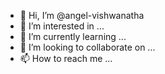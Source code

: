 - 👋 Hi, I’m @angel-vishwanatha
- 👀 I’m interested in ...
- 🌱 I’m currently learning ...
- 💞️ I’m looking to collaborate on ...
- 📫 How to reach me ...

<!---
angel-vishwanatha/angel-vishwanatha is a ✨ special ✨ repository because its `README.md` (this file) appears on your GitHub profile.
You can click the Preview link to take a look at your changes.
--->
